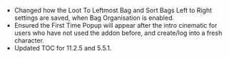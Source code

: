 - Changed how the Loot To Leftmost Bag and Sort Bags Left to Right settings are saved, when Bag Organisation is enabled.
- Ensured the First Time Popup will appear after the intro cinematic for users who have not used the addon before, and create/log into a fresh character.
- Updated TOC for 11.2.5 and 5.5.1.